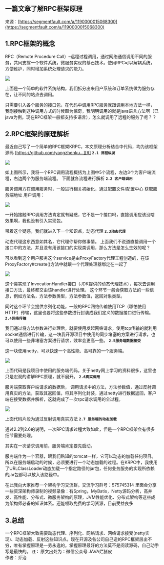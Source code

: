 ## 一篇文章了解RPC框架原理

来源：[https://segmentfault.com/a/1190000015068300](https://segmentfault.com/a/1190000015068300)


## 1.RPC框架的概念

RPC（Remote Procedure Call）–远程过程调用，通过网络通信调用不同的服务，共同支撑一个软件系统，微服务实现的基石技术。使用RPC可以解耦系统，方便维护，同时增加系统处理请求的能力。

![][0]

上面是一个简单的软件系统结构，我们拆分出来用户系统和订单系统做为服务存在，让不同的站点去调用。

只需要引入各个服务的接口包，在代码中调用RPC服务就跟调用本地方法一样，我刚接触到这种调用方式的时候颇为惊奇，我明明调用的就是java语言方法啊（已java为例，现在RPC框架一般都支持多语言），怎么就调用了远程的服务了呢？？
## 2.RPC框架的原理解析

最近自己写了一个简单的RPC框架KRPC，本文原理分析结合中代码，均为该框架源码 [https://github.com/yangzhenku...][6]
 **`2.1 流程纵览`** 

![][1]

如上图所示，我将一个RPC调用流程概括为上图中5个流程，左边3个为客户端流程，右边两个为服务端流程。 
下面就各流程进行解析
 **`2.2 客户端调用`** 

服务调用方在调用服务时，一般进行相关初始化，通过配置文件/配置中心 获取服务端地址 
用户调用：

![][2]

一开始接触RPC调用方法肯定就有疑惑，它不是一个接口吗，直接调用应该没啥效果啊，我也没有引入实现包。

带着这个疑惑，我们就进入下一个知识点，动态代理
 **`2.3动态代理`** 

动态代理这东西意如其名，它代理你帮你做事情。 
上面我们不说道直接调用一个接口中的方法，并且没有用该接口的实现类调用，那么方法是怎么生效的呢？

可以看到这个用户服务这个service是由ProxyFactory代理工程创造的，在该ProxyFactory#create()方法中就跟一个代理处理器绑定在一起了

![][3]

这个类实现了InvocationHandler接口（JDK提供的动态代理技术），每次去调用接口方法，最终都交由该handler进行处理。 
这个环节一般会获取方法的一些信息，例如方法名，方法参数类型，方法参数值，返回对象类型。

同时这个环节会提供序列化功能，一般的RPC网络传输使用TCP（哪怕使用HTTP）传输，这里也要将这些参数进行封装成我们定义的数据接口进行传输。
 **`2.4网络传输`** 

我们通过将方法参数进行处理后，就要使用发起网络请求，使用tcp传输的就利用socket通信进行传输，这一块我开源项目中使用的同步堵塞的方案进行请求，也可以使用一些非堵塞方案进行请求，效率会更高一些。
 **`2.5服务端数据接受`** 

这一块使用netty，可以快速一个高性能、高可靠的一个服务端。

![][4]

上面代码是我项目中使用的服务端代码。关于netty网上学习的资料很多，这里也只是宏观的讲解RPC原理，就不展开。
 **`2.6真实调用`** 

服务端获取客户端请求的数据后， 调用请求中的方法，方法参数值，通过反射调用真实的方法，获取其返回值，将其序列化封装，通过netty进行数据返回，客户端在接受数据并解析，这就完成了一次rpc请求调用的全过程。

![][5]

上面代码片段为通过反射调用真实方法
 **`2.7 服务端的动态加载`** 

通过2.2到2.6的说明，一次RPC请求过程大致如此，但是一个RPC框架会有很多细节需要处理。

其实在一次请求调用前，服务端肯定要先启动。

服务端作为一个容器，跟我们熟知的tomcat一样，它可以动态的加载任何项目。所以在服务端启动的时候，必须要进行一个动态加载的过程。在KRPC中，我使用了URLClassLoader动态加载一个指定路径的jar包，任何业务服务的实现所依赖的jar包都可以放入该路径中。

在此我向大家推荐一个架构学习交流群。交流学习群号：575745314 里面会分享一些资深架构师录制的视频录像：有Spring，MyBatis，Netty源码分析，高并发、高性能、分布式、微服务架构的原理，JVM性能优化、分布式架构等这些成为架构师必备的知识体系。还能领取免费的学习资源，目前受益良多
## 3.总结

一个RPC框架大致需要动态代理、序列化、网络请求、网络请求接受(netty实现)、动态加载、反射这些知识点。现在开源及各公司自己造的RPC框架层出不穷，唯有掌握原理是一劳永逸的。掌握原理最好的方法莫不是阅读源码，自己动手写是最快的。
 **`注：`** 
原文出处为：微信公众号 JAVA烂猪皮   
作者：乔治

[6]: https://github.com/yangzhenkun/krpc
[0]: ./img/bVbbn6v.png
[1]: ./img/bVbbn6C.png
[2]: ./img/bVbbn6F.png
[3]: ./img/bVbbn6I.png
[4]: ./img/bVbbn6K.png
[5]: ./img/bVbbn6M.png